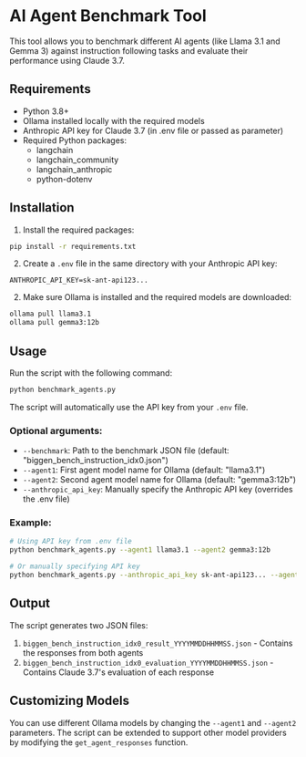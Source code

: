 # AI Agent Benchmark Tool

This tool allows you to benchmark different AI agents (like Llama 3.1 and Gemma 3) against instruction following tasks and evaluate their performance using Claude 3.7.

## Requirements

- Python 3.8+
- Ollama installed locally with the required models
- Anthropic API key for Claude 3.7 (in .env file or passed as parameter)
- Required Python packages:
  - langchain
  - langchain_community
  - langchain_anthropic
  - python-dotenv

## Installation

1. Install the required packages:

```bash
pip install -r requirements.txt
```

2. Create a `.env` file in the same directory with your Anthropic API key:

```
ANTHROPIC_API_KEY=sk-ant-api123...
```

2. Make sure Ollama is installed and the required models are downloaded:

```bash
ollama pull llama3.1
ollama pull gemma3:12b
```

## Usage

Run the script with the following command:

```bash
python benchmark_agents.py
```

The script will automatically use the API key from your `.env` file.

### Optional arguments:

- `--benchmark`: Path to the benchmark JSON file (default: "biggen_bench_instruction_idx0.json")
- `--agent1`: First agent model name for Ollama (default: "llama3.1") 
- `--agent2`: Second agent model name for Ollama (default: "gemma3:12b")
- `--anthropic_api_key`: Manually specify the Anthropic API key (overrides the .env file)

### Example:

```bash
# Using API key from .env file
python benchmark_agents.py --agent1 llama3.1 --agent2 gemma3:12b

# Or manually specifying API key
python benchmark_agents.py --anthropic_api_key sk-ant-api123... --agent1 llama3.1 --agent2 gemma3:12b
```

## Output

The script generates two JSON files:
1. `biggen_bench_instruction_idx0_result_YYYYMMDDHHMMSS.json` - Contains the responses from both agents
2. `biggen_bench_instruction_idx0_evaluation_YYYYMMDDHHMMSS.json` - Contains Claude 3.7's evaluation of each response

## Customizing Models

You can use different Ollama models by changing the `--agent1` and `--agent2` parameters. The script can be extended to support other model providers by modifying the `get_agent_responses` function.